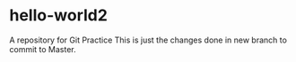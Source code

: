 # hello-world2
A repository for Git Practice
This is just the changes done in new branch to commit to Master.
